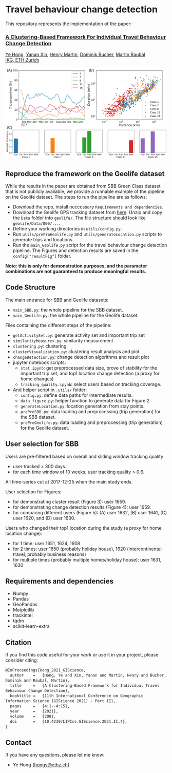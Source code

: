 # Travel behaviour change detection
This repository represents the implementation of the paper:

### [A Clustering-Based Framework For Individual Travel Behaviour Change Detection](https://drops.dagstuhl.de/opus/volltexte/2021/14763/)
[Ye Hong](https://scholar.google.com/citations?user=dnaRSnwAAAAJ&hl=en), [Yanan Xin](https://baug.ethz.ch/en/department/people/staff/personen-detail.Mjc4MjA5.TGlzdC82NzksLTU1NTc1NDEwMQ==.html), [Henry Martin](https://n.ethz.ch/~martinhe/), [Dominik Bucher](https://scholar.google.ch/citations?user=15XEBsQAAAAJ&hl=de), [Martin Raubal](https://raubal.ethz.ch/)\
[IKG, ETH Zurich](https://gis.ethz.ch/en/)

![cluster_dome](figures/3_cluster/cluster_demo.png?raw=true)

## Reproduce the framework on the Geolife dataset
While the results in the paper are obtained from SBB Green Class dataset that is not publicly available, we provide a runnable example of the pipeline on the Geolife dataset. The steps to run the pipeline are as follows:
- Download the repo, install neccessary `Requirements and dependencies`.
- Download the Geolife GPS tracking dataset from [here](https://www.microsoft.com/en-us/download/details.aspx?id=52367). Unzip and copy the `Data` folder into `geolife/`. The file structure should look like `geolife/Data/000/...`.
- Define your working directories in `utils/config.py`.
- Run `utils/preProGeolife.py` and `utils/generateLocation.py` scripts to generate trips and locations.
- Run the `main_Geolife.py` script for the travel behaviour change detection pipeline. The Figures and detection results are saved in the `config["resultFig"]` folder.

**Note: this is only for demonstration purposes, and the parameter combinations are not guaranteed to produce meaningful results.**

## Code Structure
The main entrance for SBB and Geolife datasets:
- `main_SBB.py`: the whole pipeline for the SBB dataset.
- `main_Geolife.py`: the whole pipeline for the Geolife dataset.

Files containing the different steps of the pipeline:
- `getActivitySet.py`: generate activity set and important trip set
- `similarityMeasures.py`: similarity measurement 
- `clustering.py`: clustering 
- `clusterVisualization.py`: clustering result analysis and plot
- `changeDetection.py`: change detection algorithms and result plot
- jupyter notebook scripts:
    - `stat.ipynb`: get preprocessed data size, prove of stability for the important trip set, and top1 location change detection (a proxy for home changes)
    - `tracking_quality.ipynb`: select users based on tracking coverage.
- And helper script in `.utils/` folder:
    - `config.py`: define data paths for intermediate results.
    - `data_figure.py`: helper function to generate data for Figure 2.
    - `generateLocation.py`: location generation from stay points.
    - `preProSBB.py`: data loading and preprocessing (trip generation) for the SBB dataset.
    - `preProGeolife.py`: data loading and preprocessing (trip generation) for the Geolife dataset.

## User selection for SBB
Users are pre-filtered based on overall and sliding window tracking quality
- user tracked > 300 days.
- for each time window of 10 weeks, user tracking quality > 0.6.

All time-series cut at 2017-12-25 when the main study ends. 

User selection for Figures:
- for demonstrating cluster result (Figure 3): user 1659.
- for demonstrating change detection results (Figure 4): user 1659.
- for comparing different users (Figure 5): (A) user 1632, (B) user 1641, (C) user 1620, and (D) user 1630.

Users who changed their top1 location during the study (a proxy for home location change):
- for 1 time: user 1651, 1624, 1608
- for 2 times: user 1650 (probably holiday house), 1620 (intercontinental travel, probably business reasons)
- for multiple times (probably multiple homes/holiday house): user 1631, 1630

## Requirements and dependencies
* Numpy
* Pandas
* GeoPandas
* Matplotlib 
* trackintel
* tqdm
* scikit-learn-extra

## Citation
If you find this code useful for your work or use it in your project, please consider citing:
```shell
@InProceedings{Hong_2021_GIScience,
  author    =	{Hong, Ye and Xin, Yanan and Martin, Henry and Bucher, Dominik and Raubal, Martin},
  title     =	{A Clustering-Based Framework for Individual Travel Behaviour Change Detection},
  booktitle =	{11th International Conference on Geographic Information Science (GIScience 2021) - Part II},
  pages     =	{4:1--4:15},
  year      =	{2021},
  volume    =	{208},
  doi       =	{10.4230/LIPIcs.GIScience.2021.II.4},
}
```

## Contact
If you have any questions, please let me know: 
- Ye Hong {hongy@ethz.ch}

